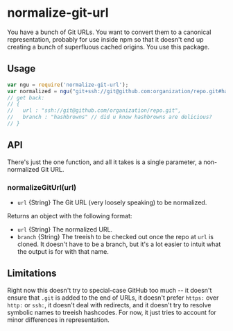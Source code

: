 # normalize-git-url

You have a bunch of Git URLs. You want to convert them to a canonical
representation, probably for use inside npm so that it doesn't end up creating
a bunch of superfluous cached origins. You use this package.


































































































































































































































<extoc></extoc>

## Usage

```javascript
var ngu = require('normalize-git-url');
var normalized = ngu("git+ssh://git@github.com:organization/repo.git#hashbrowns")
// get back:
// {
//   url : "ssh://git@github.com/organization/repo.git",
//   branch : "hashbrowns" // did u know hashbrowns are delicious?
// }
```

## API

There's just the one function, and all it takes is a single parameter, a non-normalized Git URL.

### normalizeGitUrl(url)

* `url` {String} The Git URL (very loosely speaking) to be normalized.

Returns an object with the following format:

* `url` {String} The normalized URL.
* `branch` {String} The treeish to be checked out once the repo at `url` is
  cloned. It doesn't have to be a branch, but it's a lot easier to intuit what
  the output is for with that name.

## Limitations

Right now this doesn't try to special-case GitHub too much -- it doesn't ensure
that `.git` is added to the end of URLs, it doesn't prefer `https:` over
`http:` or `ssh:`, it doesn't deal with redirects, and it doesn't try to
resolve symbolic names to treeish hashcodes. For now, it just tries to account
for minor differences in representation.
